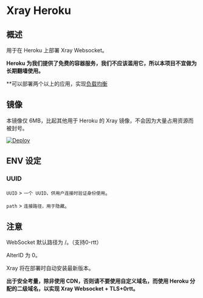 # Xray Heroku

## 概述

用于在 Heroku 上部署 Xray Websocket。

**Heroku 为我们提供了免费的容器服务，我们不应该滥用它，所以本项目不宜做为长期翻墙使用。**

**可以部署两个以上的应用，实现[负载均衡](https://toutyrater.github.io/app/balance.html)


## 镜像

本镜像仅 6MB，比起其他用于 Heroku 的 Xray 镜像，不会因为大量占用资源而被封号。

[![Deploy](https://www.herokucdn.com/deploy/button.png)](https://dashboard.heroku.com/new?template=https://github.com/raindrops2005/v2ray-heroku-new/)

## ENV 设定

### UUID

`UUID` > `一个 UUID，供用户连接时验证身份使用`。

`path` > `连接路径，用于隐藏`。


## 注意

WebSocket 默认路径为 /。（支持0-rtt）

AlterID 为 0。

Xray 将在部署时自动安装最新版本。

**出于安全考量，除非使用 CDN，否则请不要使用自定义域名，而使用 Heroku 分配的二级域名，以实现 Xray Websocket + TLS+0rtt。**
